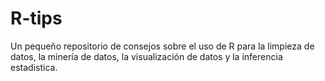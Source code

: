 # R-tips
Un pequeño repositorio de consejos sobre el uso de R para la limpieza de datos, la minería de datos, la visualización de datos y la inferencia estadistica.
